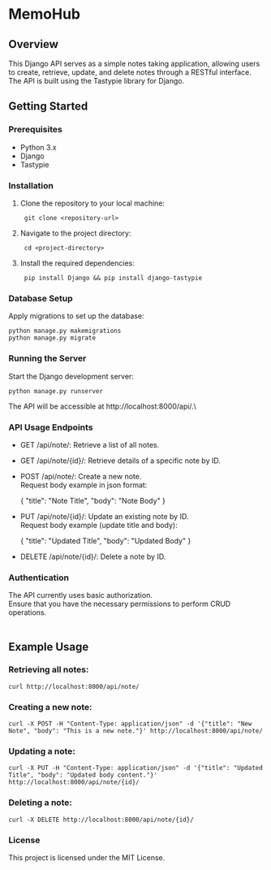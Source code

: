# MemoHub

## Overview

This Django API serves as a simple notes taking application, allowing users to create, retrieve, update, and delete notes through a RESTful interface. The API is built using the Tastypie library for Django.

## Getting Started

### Prerequisites

- Python 3.x
- Django
- Tastypie

### Installation

1. Clone the repository to your local machine:

        git clone <repository-url>

2. Navigate to the project directory:

        cd <project-directory>

3. Install the required dependencies:

        pip install Django && pip install django-tastypie

### Database Setup

Apply migrations to set up the database:

    python manage.py makemigrations
    python manage.py migrate

### Running the Server

Start the Django development server:

    python manage.py runserver

The API will be accessible at http://localhost:8000/api/.\
### API Usage Endpoints

 - GET /api/note/: Retrieve a list of all notes.
 - GET /api/note/{id}/: Retrieve details of a specific note by ID.
 - POST /api/note/: Create a new note.<br>
Request body example in json format:

    {
        "title": "Note Title",
        "body": "Note Body"
    }

 - PUT /api/note/{id}/: Update an existing note by ID.<br> Request body example (update title and body):

    {
        "title": "Updated Title",
        "body": "Updated Body"
    }

 - DELETE /api/note/{id}/: Delete a note by ID.

### Authentication

The API currently uses basic authorization.<br>Ensure that you have the necessary permissions to perform CRUD operations.<br><br>
## Example Usage
### Retrieving all notes:

    curl http://localhost:8000/api/note/

### Creating a new note:

    curl -X POST -H "Content-Type: application/json" -d '{"title": "New Note", "body": "This is a new note."}' http://localhost:8000/api/note/

### Updating a note:

    curl -X PUT -H "Content-Type: application/json" -d '{"title": "Updated Title", "body": "Updated body content."}' http://localhost:8000/api/note/{id}/

### Deleting a note:

    curl -X DELETE http://localhost:8000/api/note/{id}/

### License

This project is licensed under the MIT License.